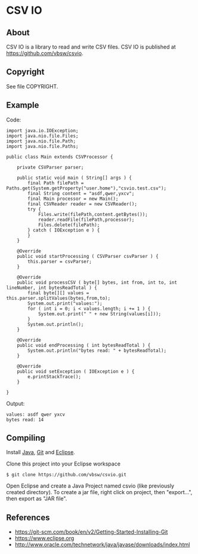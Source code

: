# CSV IO

## About
CSV IO is a library to read and write CSV files. CSV IO is published at <https://github.com/vbsw/csvio>.

## Copyright
See file COPYRIGHT.

## Example
Code:

	import java.io.IOException;
	import java.nio.file.Files;
	import java.nio.file.Path;
	import java.nio.file.Paths;
	
	public class Main extends CSVProcessor {

		private CSVParser parser;

		public static void main ( String[] args ) {
			final Path filePath = Paths.get(System.getProperty("user.home"),"csvio.test.csv");
			final String content = "asdf,qwer,yxcv";
			final Main processor = new Main();
			final CSVReader reader = new CSVReader();
			try {
				Files.write(filePath,content.getBytes());
				reader.readFile(filePath,processor);
				Files.delete(filePath);
			} catch ( IOException e ) {
			}
		}

		@Override
		public void startProcessing ( CSVParser csvParser ) {
			this.parser = csvParser;
		}

		@Override
		public void processCSV ( byte[] bytes, int from, int to, int lineNumber, int bytesReadTotal ) {
			final byte[][] values = this.parser.splitValues(bytes,from,to);
			System.out.print("values:");
			for ( int i = 0; i < values.length; i += 1 ) {
				System.out.print(" " + new String(values[i]));
			}
			System.out.println();
		}

		@Override
		public void endProcessing ( int bytesReadTotal ) {
			System.out.println("bytes read: " + bytesReadTotal);
		}

		@Override
		public void setException ( IOException e ) {
			e.printStackTrace();
		}

	}

Output:

	values: asdf qwer yxcv
	bytes read: 14

## Compiling
Install [Java](http://www.oracle.com/technetwork/java/javase/downloads/index.html), [Git](https://git-scm.com) and [Eclipse](https://www.eclipse.org).

Clone this project into your Eclipse workspace

	$ git clone https://github.com/vbsw/csvio.git

Open Eclipse and create a Java Project named csvio (like previously created directory). To create a jar file, right click on project, then "export...", then export as "JAR file".

## References
- <https://git-scm.com/book/en/v2/Getting-Started-Installing-Git>
- <https://www.eclipse.org>
- <http://www.oracle.com/technetwork/java/javase/downloads/index.html>
